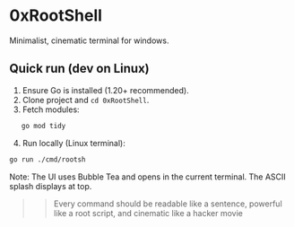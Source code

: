 # 0xRootShell

Minimalist, cinematic terminal for windows.

## Quick run (dev on Linux)

1. Ensure Go is installed (1.20+ recommended).
2. Clone project and `cd 0xRootShell`.
3. Fetch modules:
```bash
   go mod tidy
```
4. Run locally (Linux terminal):
```bash
go run ./cmd/rootsh
```

Note: The UI uses Bubble Tea and opens in the current terminal. 
The ASCII splash displays at top.
   
>>Every command should be readable like a sentence, powerful like a root script, and cinematic like a hacker movie
